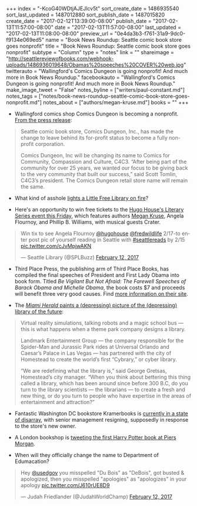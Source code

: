 +++
index = "-KcoG40WDtjAJEJlcv5t"
sort_create_date = 1486935540
sort_last_updated = 1487012880
sort_publish_date = 1487015820
create_date = "2017-02-12T13:39:00-08:00"
publish_date = "2017-02-13T11:57:00-08:00"
date = "2017-02-13T11:57:00-08:00"
last_updated = "2017-02-13T11:08:00-08:00"
preview_url = "0e4da3b3-f761-31a9-9dc0-f9134e069ed5"
name = "Book News Roundup: Seattle comic book store goes nonprofit"
title = "Book News Roundup: Seattle comic book store goes nonprofit"
subtype = "Column"
type = "notes"
link = ""
shareimage = "http://seattlereviewofbooks.com/webhook-uploads/1486936019648/Obamas%20speeches%20COVER%20web.jpg"
twitterauto = "Wallingford's Comics Dungeon is going nonprofit! And much more in Book News Roundup."
facebookauto = "Wallingford's Comics Dungeon is going nonprofit! And much more in Book News Roundup."
make_image_tweet = "False"
notes_byline = ["writers/paul-constant.md"]
notes_tags = ["notes/book-news-roundup-seattle-comic-book-store-goes-nonprofit.md"]
notes_about = ["authors/megan-kruse.md"]
books = ""
+++
* Wallingford comics shop Comics Dungeon is becoming a nonprofit. [From the press release](http://www.c4c3.org/2017/02/press-release-february-13-2017/):

<blockquote><p>Seattle comic book store, Comics Dungeon, Inc., has made the change to leave behind its for-profit status to become a fully non-profit corporation.</p>

<p>Comics Dungeon, Inc will be changing its name to Comics for Community, Compassion and Culture, C4C3. “After being part of the community for over 25 years, we wanted our focus to be giving back to the very community that built our success,” said Scott Tomlin, C4C3’s president. The Comics Dungeon retail store name will remain the same.</p></blockquote>

* What kind of asshole [lights a Little Free Library on fire](http://www.capitolhillseattle.com/2017/02/puny-act-of-evil-little-free-library-burns-outside-miller-community-center/)?

* Here's an opportunity to win free tickets to the [Hugo House's Literary Series event this Friday](https://hugohouse.org/event/lit-series-angela-flournoy-megan-kruse-phillip-b-williams/), which features authors [Megan Kruse](http://www.seattlereviewofbooks.com/authors/megan-kruse/), Angela Flournoy, and Phillip B. Williams, with musical guests Crater.

<blockquote class="twitter-tweet" data-lang="en"><p lang="en" dir="ltr">Win tix to see Angela Flournoy <a href="https://twitter.com/HugoHouse">@hugohouse</a> <a href="https://twitter.com/fredwildlife">@fredwildlife</a> 2/17-to enter post pic of yourself reading in Seattle with <a href="https://twitter.com/hashtag/seattlereads?src=hash">#seattlereads</a> by 2/15 <a href="https://t.co/cJvMpjwAKN">pic.twitter.com/cJvMpjwAKN</a></p>&mdash; Seattle Library (@SPLBuzz) <a href="https://twitter.com/SPLBuzz/status/830874368599154688">February 12, 2017</a></blockquote> 

* Third Place Press, the publishing arm of Third Place Books, has compiled the final speeches of President and First Lady Obama into book form. Titled *Be Vigilant But Not Afraid: The Farewell Speeches of Barack Obama and Michelle Obama*, the book costs $7 and proceeds will benefit three very good causes. Find [more information on their site](http://www.thirdplacebooks.com/BeVigilantButNotAfraid).

* The [*Miami Herald* paints a (depressing) picture of the (depressing) library of the future](http://www.miamiherald.com/news/local/community/miami-dade/homestead/article131350924.html):

<blockquote><p>Virtual reality simulations, talking robots and a magic school bus — this is what happens when a theme park company designs a library.</p>

<p>Landmark Entertainment Group — the company responsible for the Spider-Man and Jurassic Park rides at Universal Orlando and Caesar’s Palace in Las Vegas — has partnered with the city of Homestead to create the world’s first “Cybrary,” or cyber library.</p>

<p>“We are redefining what the library is,” said George Gretsas, Homestead’s city manager. “When you think about bettering this thing called a library, which has been around since before 300 B.C, do you turn to the library scientists — the librarians — to create a fresh and new thing, or do you turn to people who have expertise in the areas of entertainment and attraction?”</p></blockquote>

* Fantastic Washington DC bookstore Kramerbooks is [currently in a state of disarray](https://www.washingtonpost.com/business/capitalbusiness/management-team-at-kramerbooks-quits-as-new-owners-changes-take-hold/2017/02/12/7a089560-ef05-11e6-9973-c5efb7ccfb0d_story.html?utm_term=.c44d503204dd), with senior management resigning, supposedly in response to the store's new owner.

* A London bookshop is [tweeting the first Harry Potter book at Piers Morgan](https://www.buzzfeed.com/ikrd/a-bookshop-is-tweeting-the-entire-harry-potter-book?bftw&utm_term=4ldqpgc#4ldqpgc). 

* When will they officially change the name to Department of Edumacation?

<blockquote class="twitter-tweet" data-lang="en"><p lang="en" dir="ltr">Hey <a href="https://twitter.com/usedgov">@usedgov</a> you misspelled &quot;Du Bois&quot; as &quot;DeBois&quot;, got busted &amp; apologized, then you misspelled &quot;apologies&quot; as &quot;apologizes&quot; in your apology <a href="https://t.co/J610rUE8D9">pic.twitter.com/J610rUE8D9</a></p>&mdash; Judah Friedlander (@JudahWorldChamp) <a href="https://twitter.com/JudahWorldChamp/status/830839645365755904">February 12, 2017</a></blockquote>
